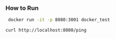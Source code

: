 
### How to Run
```sh
 docker run -it -p 8080:3001 docker_test
```

```sh
curl http://localhost:8080/ping
```